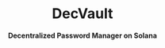 <div align="center">


  <h1>DecVault</h1>

  <p>
    <strong>Decentralized Password Manager on Solana</strong>
  </p>

</div>
